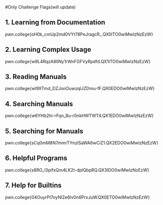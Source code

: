#Only Challenge Flags(will update)

## 1. Learning from Documentation
pwn.college{oH0k_cmUp2md0VYt78PeJragcR_.QX0ITO0wiMwIzNzEzW}

## 2. Learning Complex Usage
pwn.college{w9L4RqzA8IINy1rWnFGFVyRpdfd.QX1ITO0wiMwIzNzEzW}

## 3. Reading Manuals
pwn.college{wI9XTmd_DZJonOuwzqlJZDmu-fF.QX0EDO0wiMwIzNzEzW}

## 4. Searching Manuals
pwn.college{w6YHb2hi-rFqn_8u-r0nkHWTWT4.QX1EDO0wiMwIzNzEzW}

## 5. Searching for Manuals
pwn.college{sCq0mM8N7mmrTYnzlSaWA6wCiZ1.QX2EDO0wiMwIzNzEzW}

## 6. Helpful Programs
pwn.college{s8RO_l3pifxQm4LK2t-dplQbpRQ.QX3IDO0wiMwIzNzEzW}
 
## 7. Help for Builtins
pwn.college{04OuyrPI7nyNl2e6Iv0n6PrxJuW.QX0ETO0wiMwIzNzEzW}

